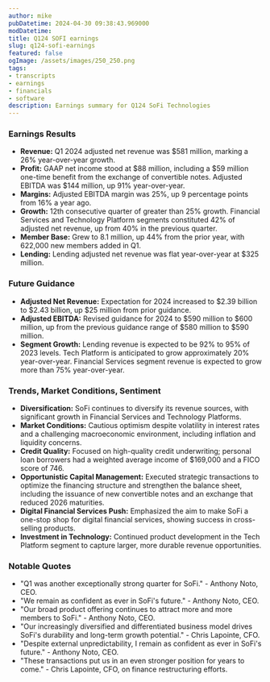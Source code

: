 ```yaml
---
author: mike
pubDatetime: 2024-04-30 09:38:43.969000
modDatetime: 
title: Q124 SOFI earnings
slug: q124-sofi-earnings
featured: false
ogImage: /assets/images/250_250.png
tags:
- transcripts
- earnings
- financials
- software
description: Earnings summary for Q124 SoFi Technologies
---
```

### Earnings Results
- **Revenue:** Q1 2024 adjusted net revenue was $581 million, marking a 26% year-over-year growth.
- **Profit:** GAAP net income stood at $88 million, including a $59 million one-time benefit from the exchange of convertible notes. Adjusted EBITDA was $144 million, up 91% year-over-year.
- **Margins:** Adjusted EBITDA margin was 25%, up 9 percentage points from 16% a year ago.
- **Growth:** 12th consecutive quarter of greater than 25% growth. Financial Services and Technology Platform segments constituted 42% of adjusted net revenue, up from 40% in the previous quarter.
- **Member Base:** Grew to 8.1 million, up 44% from the prior year, with 622,000 new members added in Q1.
- **Lending:** Lending adjusted net revenue was flat year-over-year at $325 million.

### Future Guidance
- **Adjusted Net Revenue:** Expectation for 2024 increased to $2.39 billion to $2.43 billion, up $25 million from prior guidance.
- **Adjusted EBITDA:** Revised guidance for 2024 to $590 million to $600 million, up from the previous guidance range of $580 million to $590 million.
- **Segment Growth:** Lending revenue is expected to be 92% to 95% of 2023 levels. Tech Platform is anticipated to grow approximately 20% year-over-year. Financial Services segment revenue is expected to grow more than 75% year-over-year.

### Trends, Market Conditions, Sentiment
- **Diversification:** SoFi continues to diversify its revenue sources, with significant growth in Financial Services and Technology Platforms.
- **Market Conditions:** Cautious optimism despite volatility in interest rates and a challenging macroeconomic environment, including inflation and liquidity concerns.
- **Credit Quality:** Focused on high-quality credit underwriting; personal loan borrowers had a weighted average income of $169,000 and a FICO score of 746.
- **Opportunistic Capital Management:** Executed strategic transactions to optimize the financing structure and strengthen the balance sheet, including the issuance of new convertible notes and an exchange that reduced 2026 maturities.
- **Digital Financial Services Push:** Emphasized the aim to make SoFi a one-stop shop for digital financial services, showing success in cross-selling products.
- **Investment in Technology:** Continued product development in the Tech Platform segment to capture larger, more durable revenue opportunities.

### Notable Quotes
- "Q1 was another exceptionally strong quarter for SoFi." - Anthony Noto, CEO.
- "We remain as confident as ever in SoFi's future." - Anthony Noto, CEO.
- "Our broad product offering continues to attract more and more members to SoFi." - Anthony Noto, CEO.
- "Our increasingly diversified and differentiated business model drives SoFi's durability and long-term growth potential." - Chris Lapointe, CFO.
- "Despite external unpredictability, I remain as confident as ever in SoFi's future." - Anthony Noto, CEO.
- "These transactions put us in an even stronger position for years to come." - Chris Lapointe, CFO, on finance restructuring efforts.